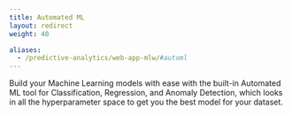 ```yaml
---
title: Automated ML
layout: redirect
weight: 40

aliases:
  - /predictive-analytics/web-app-mlw/#automl
---
```


Build your Machine Learning models with ease with the built-in Automated ML tool for Classification, Regression, and Anomaly Detection, which looks in all the hyperparameter space to get you the best model for your dataset.